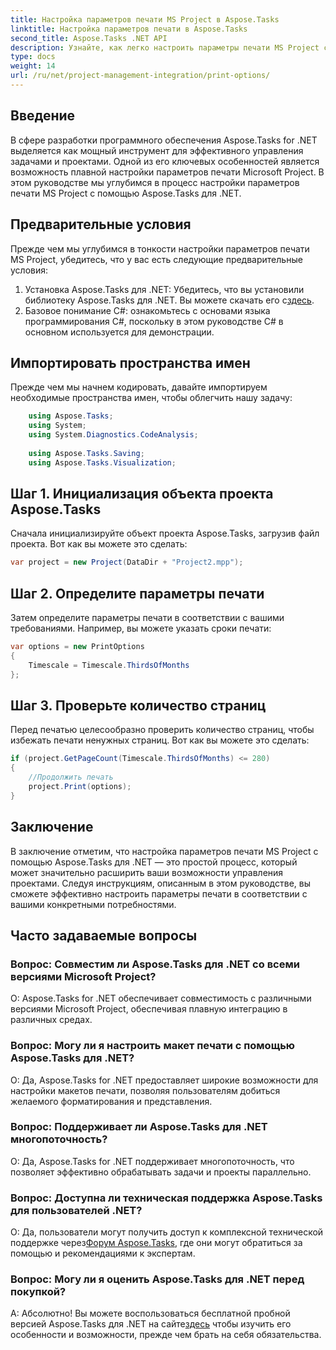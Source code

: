 ```yaml
---
title: Настройка параметров печати MS Project в Aspose.Tasks
linktitle: Настройка параметров печати в Aspose.Tasks
second_title: Aspose.Tasks .NET API
description: Узнайте, как легко настроить параметры печати MS Project с помощью Aspose.Tasks для .NET. Расширьте свои возможности управления проектами.
type: docs
weight: 14
url: /ru/net/project-management-integration/print-options/
---
```

## Введение
В сфере разработки программного обеспечения Aspose.Tasks for .NET выделяется как мощный инструмент для эффективного управления задачами и проектами. Одной из его ключевых особенностей является возможность плавной настройки параметров печати Microsoft Project. В этом руководстве мы углубимся в процесс настройки параметров печати MS Project с помощью Aspose.Tasks для .NET.
## Предварительные условия
Прежде чем мы углубимся в тонкости настройки параметров печати MS Project, убедитесь, что у вас есть следующие предварительные условия:
1.  Установка Aspose.Tasks для .NET: Убедитесь, что вы установили библиотеку Aspose.Tasks для .NET. Вы можете скачать его с[здесь](https://releases.aspose.com/tasks/net/).
2. Базовое понимание C#: ознакомьтесь с основами языка программирования C#, поскольку в этом руководстве C# в основном используется для демонстрации.

## Импортировать пространства имен
Прежде чем мы начнем кодировать, давайте импортируем необходимые пространства имен, чтобы облегчить нашу задачу:
```csharp
    using Aspose.Tasks;
    using System;
    using System.Diagnostics.CodeAnalysis;
    
    using Aspose.Tasks.Saving;
    using Aspose.Tasks.Visualization;
```

## Шаг 1. Инициализация объекта проекта Aspose.Tasks
Сначала инициализируйте объект проекта Aspose.Tasks, загрузив файл проекта. Вот как вы можете это сделать:
```csharp
var project = new Project(DataDir + "Project2.mpp");
```
## Шаг 2. Определите параметры печати
Затем определите параметры печати в соответствии с вашими требованиями. Например, вы можете указать сроки печати:
```csharp
var options = new PrintOptions
{
    Timescale = Timescale.ThirdsOfMonths
};
```
## Шаг 3. Проверьте количество страниц
Перед печатью целесообразно проверить количество страниц, чтобы избежать печати ненужных страниц. Вот как вы можете это сделать:
```csharp
if (project.GetPageCount(Timescale.ThirdsOfMonths) <= 280)
{
    //Продолжить печать
    project.Print(options);
}
```

## Заключение
В заключение отметим, что настройка параметров печати MS Project с помощью Aspose.Tasks для .NET — это простой процесс, который может значительно расширить ваши возможности управления проектами. Следуя инструкциям, описанным в этом руководстве, вы сможете эффективно настроить параметры печати в соответствии с вашими конкретными потребностями.
## Часто задаваемые вопросы
### Вопрос: Совместим ли Aspose.Tasks для .NET со всеми версиями Microsoft Project?
О: Aspose.Tasks for .NET обеспечивает совместимость с различными версиями Microsoft Project, обеспечивая плавную интеграцию в различных средах.
### Вопрос: Могу ли я настроить макет печати с помощью Aspose.Tasks для .NET?
О: Да, Aspose.Tasks for .NET предоставляет широкие возможности для настройки макетов печати, позволяя пользователям добиться желаемого форматирования и представления.
### Вопрос: Поддерживает ли Aspose.Tasks для .NET многопоточность?
О: Да, Aspose.Tasks for .NET поддерживает многопоточность, что позволяет эффективно обрабатывать задачи и проекты параллельно.
### Вопрос: Доступна ли техническая поддержка Aspose.Tasks для пользователей .NET?
 О: Да, пользователи могут получить доступ к комплексной технической поддержке через[Форум Aspose.Tasks](https://forum.aspose.com/c/tasks/15), где они могут обратиться за помощью и рекомендациями к экспертам.
### Вопрос: Могу ли я оценить Aspose.Tasks для .NET перед покупкой?
 А: Абсолютно! Вы можете воспользоваться бесплатной пробной версией Aspose.Tasks для .NET на сайте[здесь](https://releases.aspose.com/) чтобы изучить его особенности и возможности, прежде чем брать на себя обязательства.